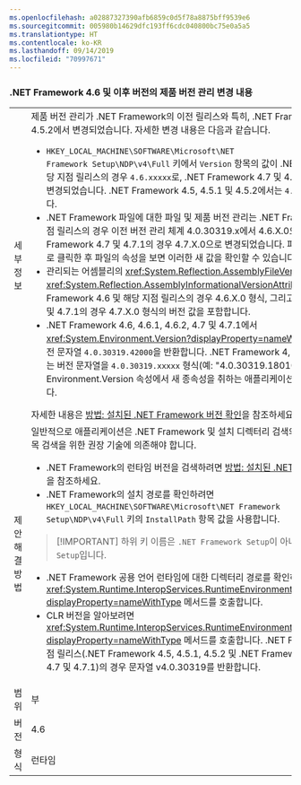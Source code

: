 ```yaml
---
ms.openlocfilehash: a02887327390afb6859c0d5f78a8875bff9539e6
ms.sourcegitcommit: 005980b14629dfc193ff6cdc040800bc75e0a5a5
ms.translationtype: HT
ms.contentlocale: ko-KR
ms.lasthandoff: 09/14/2019
ms.locfileid: "70997671"
---
```

### <a name="product-versioning-changes-in-the-net-framework-46-and-later-versions"></a>.NET Framework 4.6 및 이후 버전의 제품 버전 관리 변경 내용

|   |   |
|---|---|
|세부 정보|제품 버전 관리가 .NET Framework의 이전 릴리스와 특히, .NET Framework 4, 4.5, 4.5.1 및 4.5.2에서 변경되었습니다. 자세한 변경 내용은 다음과 같습니다.<ul><li><code>HKEY_LOCAL_MACHINE\SOFTWARE\Microsoft\NET Framework Setup\NDP\v4\Full</code> 키에서 <code>Version</code> 항목의 값이 .NET Framework 4.6 및 해당 지점 릴리스의 경우 <code>4.6.xxxxx</code>로, .NET Framework 4.7 및 4.7.1의 경우 <code>4.7.xxxxx</code>로 변경되었습니다. .NET Framework 4.5, 4.5.1 및 4.5.2에서는 <code>4.5.xxxxx</code> 형식이었습니다.</li><li>.NET Framework 파일에 대한 파일 및 제품 버전 관리는 .NET Framework 4.6 및 해당 지점 릴리스의 경우 이전 버전 관리 체계 4.0.30319.x에서 4.6.X.0으로 변경되었으며, .NET Framework 4.7 및 4.7.1의 경우 4.7.X.0으로 변경되었습니다. 파일을 마우스 오른쪽 단추로 클릭한 후 파일의 속성을 보면 이러한 새 값을 확인할 수 있습니다.</li><li>관리되는 어셈블리의 <xref:System.Reflection.AssemblyFileVersionAttribute> 및 <xref:System.Reflection.AssemblyInformationalVersionAttribute> 특성은 .NET Framework 4.6 및 해당 지점 릴리스의 경우 4.6.X.0 형식, 그리고 .NET Framework 4.7 및 4.7.1의 경우 4.7.X.0 형식의 버전 값을 포함합니다.</li><li>.NET Framework 4.6, 4.6.1, 4.6.2, 4.7 및 4.7.1에서 <xref:System.Environment.Version?displayProperty=nameWithType> 속성은 최종 버전 문자열 <code>4.0.30319.42000</code>을 반환합니다. .NET Framework 4, 4.5, 4.5.1 및 4.5.2에서는 버전 문자열을 <code>4.0.30319.xxxxx</code> 형식(예: &quot;4.0.30319.18010&quot;)으로 반환합니다. Environment.Version 속성에서 새 종속성을 취하는 애플리케이션 코드는 권장하지 않습니다.</li></ul>자세한 내용은 [방법: 설치된 .NET Framework 버전 확인](~/docs/framework/migration-guide/how-to-determine-which-versions-are-installed.md)을 참조하세요.|
|제안 해결 방법|일반적으로 애플리케이션은 .NET Framework 및 설치 디렉터리 검색의 런타임 버전과 같은 항목 검색을 위한 권장 기술에 의존해야 합니다.<ul><li>.NET Framework의 런타임 버전을 검색하려면 [방법: 설치된 .NET Framework 버전 확인](~/docs/framework/migration-guide/how-to-determine-which-versions-are-installed.md)을 참조하세요.</li><li>.NET Framework의 설치 경로를 확인하려면<code>HKEY_LOCAL_MACHINE\SOFTWARE\Microsoft\NET Framework Setup\NDP\v4\Full</code> 키의 <code>InstallPath</code> 항목 값을 사용합니다.</li></ul> <blockquote> [!IMPORTANT] 하위 키 이름은 <code>.NET Framework Setup</code>이 아니라 <code>NET Framework Setup</code>입니다.</blockquote> <ul><li>.NET Framework 공용 언어 런타임에 대한 디렉터리 경로를 확인하려면 <xref:System.Runtime.InteropServices.RuntimeEnvironment.GetRuntimeDirectory?displayProperty=nameWithType> 메서드를 호출합니다.</li><li>CLR 버전을 알아보려면 <xref:System.Runtime.InteropServices.RuntimeEnvironment.GetSystemVersion?displayProperty=nameWithType> 메서드를 호출합니다. .NET Framework 4 및 해당 지점 릴리스(.NET Framework 4.5, 4.5.1, 4.5.2 및 .NET Framework 4.6, 4.6.1, 4.6.2, 4.7 및 4.7.1)의 경우 문자열 v4.0.30319를 반환합니다.</li></ul>|
|범위|부|
|버전|4.6|
|형식|런타임|
